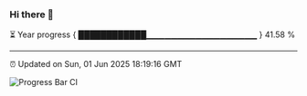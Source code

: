 ### Hi there 👋

⏳ Year progress { ████████████▁▁▁▁▁▁▁▁▁▁▁▁▁▁▁▁▁▁ } 41.58 %

---

⏰ Updated on Sun, 01 Jun 2025 18:19:16 GMT

![Progress Bar CI](https://github.com/liununu/liununu/workflows/Progress%20Bar%20CI/badge.svg)

